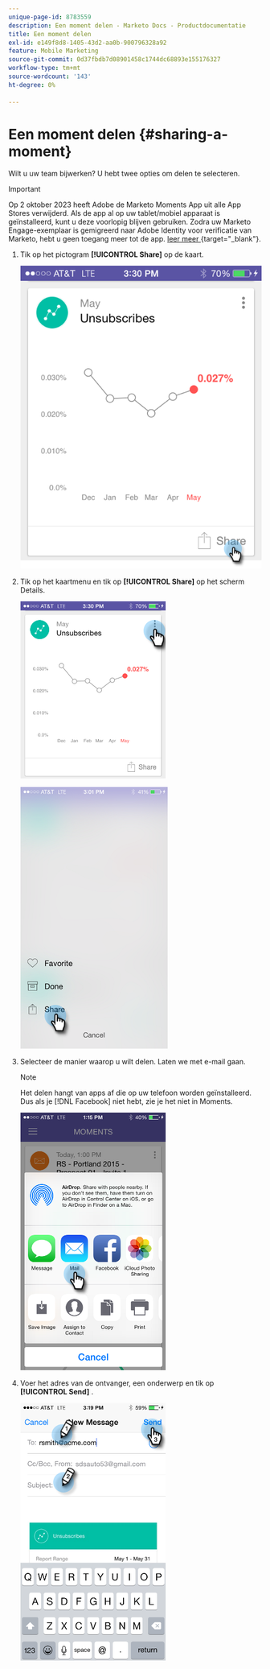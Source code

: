 ```yaml
---
unique-page-id: 8783559
description: Een moment delen - Marketo Docs - Productdocumentatie
title: Een moment delen
exl-id: e149f8d8-1405-43d2-aa0b-900796328a92
feature: Mobile Marketing
source-git-commit: 0d37fbdb7d08901458c1744dc68893e155176327
workflow-type: tm+mt
source-wordcount: '143'
ht-degree: 0%

---
```


# Een moment delen {#sharing-a-moment}

Wilt u uw team bijwerken? U hebt twee opties om delen te selecteren.

>[!IMPORTANT]
>
>Op 2 oktober 2023 heeft Adobe de Marketo Moments App uit alle App Stores verwijderd. Als de app al op uw tablet/mobiel apparaat is geïnstalleerd, kunt u deze voorlopig blijven gebruiken. Zodra uw Marketo Engage-exemplaar is gemigreerd naar Adobe Identity voor verificatie van Marketo, hebt u geen toegang meer tot de app. [ leer meer ](https://nation.marketo.com/t5/product-discussions/marketo-events-app-and-marketo-moments-app-end-of-life/m-p/340712/highlight/true#M193869){target="_blank"}.

1. Tik op het pictogram **[!UICONTROL Share]** op de kaart.

   ![](assets/image2015-6-30-15-3a13-3a13.png)

1. Tik op het kaartmenu en tik op **[!UICONTROL Share]** op het scherm Details.

   ![](assets/image2015-7-15-9-3a0-3a35.png)

   ![](assets/image2015-7-14-16-3a8-3a18.png)

1. Selecteer de manier waarop u wilt delen. Laten we met e-mail gaan.

   >[!NOTE]
   >
   >Het delen hangt van apps af die op uw telefoon worden geïnstalleerd. Dus als je [!DNL Facebook] niet hebt, zie je het niet in Moments.

   ![](assets/image2015-7-14-16-3a11-3a42.png)

1. Voer het adres van de ontvanger, een onderwerp en tik op **[!UICONTROL Send]** .

   ![](assets/image2015-7-14-16-3a18-3a16.png)
